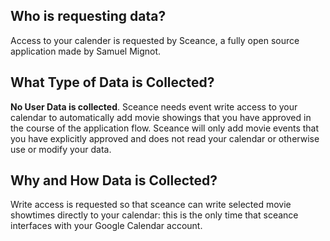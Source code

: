 ## Who is requesting data?

Access to your calender is requested by Sceance, a fully open source application made by Samuel Mignot.

## What Type of Data is Collected?

**No User Data is collected**. Sceance needs event write access to your calendar to automatically add movie showings that you have approved
in the course of the application flow. Sceance will only add movie events that you have explicitly approved and does not read your
calendar or otherwise use or modify your data.

## Why and How Data is Collected?

Write access is requested so that sceance can write selected movie showtimes directly to your calendar: this is the only time that
sceance interfaces with your Google Calendar account.
